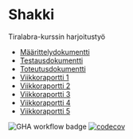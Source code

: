 # Shakki
Tiralabra-kurssin harjoitustyö

- [Määrittelydokumentti](https://github.com/Sam0ni/Shakki/blob/main/dokumentaatio/m%C3%A4%C3%A4rittelydokumentti.md)
- [Testausdokumentti](https://github.com/Sam0ni/Shakki/blob/main/dokumentaatio/testausdokumentti.md)
- [Toteutusdokumentti](https://github.com/Sam0ni/Shakki/blob/main/dokumentaatio/toteutusdokumentti.md)
- [Viikkoraportti 1](https://github.com/Sam0ni/Shakki/blob/main/dokumentaatio/Viikkoraportti_1.md)
- [Viikkoraportti 2](https://github.com/Sam0ni/Shakki/blob/main/dokumentaatio/Viikkoraportti_2.md)
- [Viikkoraportti 3](https://github.com/Sam0ni/Shakki/blob/main/dokumentaatio/Viikkoraportti_3.md)
- [Viikkoraportti 4](https://github.com/Sam0ni/Shakki/blob/main/dokumentaatio/Viikkoraportti_4.md)
- [Viikkoraportti 5](https://github.com/Sam0ni/Shakki/blob/main/dokumentaatio/Viikkoraportti_5.md)


![GHA workflow badge](https://github.com/Sam0ni/Shakki/workflows/CI/badge.svg)
[![codecov](https://codecov.io/gh/Sam0ni/Shakki/branch/main/graph/badge.svg?token=8J2MHSTWHR)](https://codecov.io/gh/Sam0ni/ohtuvarasto)

